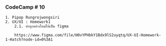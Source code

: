 ### CodeCamp # 10
    1. Pipop Rungrojwongsiri
    2. UX/UI : Homework1
        2.1. ทำทุกอย่างใหม่ให้เป็น figma

        https://www.figma.com/file/H0vYPHbkY1Bdx9lS2uyqtq/UX-UI-Homework-1-Hatch?node-id=0%3A1
